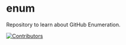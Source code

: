 # enum
Repository to learn about GitHub Enumeration.

















[![Contributors](https://img.shields.io/badge/Contributors-2-brightgreen)](https://github.com/EurydiceCorp/enum/graphs/contributors)

